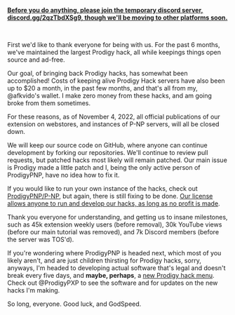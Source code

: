 **[Before you do anything, please join the temporary discord server, discord.gg/2qzTbdXSg9, though we'll be moving to other platforms soon.](https://discord.gg/2qzTbdXSg9)**

<br>

First we'd like to thank everyone for being with us. For the past 6 months, we've maintained the largest Prodigy hack, all while keepings things open source and ad-free.

Our goal, of bringing back Prodigy hacks, has somewhat been accomplished! Costs of keeping alive Prodigy Hack servers have also been up to $20 a month, in the past few months, and that's all from my, @afkvido's wallet. I make zero money from these hacks, and am going broke from them sometimes.

For these reasons, as of November 4, 2022, all official publications of our extension on webstores, and instances of P-NP servers, will all be closed down.

We will keep our source code on GitHub, where anyone can continue development by forking our repositories. We'll continue to review pull requests, but patched hacks most likely will remain patched. Our main issue is Prodigy made a little patch and I, being the only active person of ProdigyPNP, have no idea how to fix it.

If you would like to run your own instance of the hacks, check out [ProdigyPNP/P-NP](https://github.com/ProdigyPNP/P-NP), but again, there is still fixing to be done. [Our license allows anyone to run and develop our hacks, as long as no profit is made](https://github.com/ProdigyPNP/ProdigyMathGameHacking/blob/master/LICENSE.txt).

Thank you everyone for understanding, and getting us to insane milestones, such as 45k extension weekly users (before removal), 30k YouTube views (before our main tutorial was removed), and 7k Discord members (before the server was TOS'd).

If you're wondering where ProdigyPNP is headed next, which most of you likely aren't, and are just children thirsting for Prodigy hacks, sorry, anyways, I'm headed to developing actual software that's legal and doesn't break every five days, and **maybe, perhaps**, a [new Prodigy hack menu](https://github.com/ProdigyPXP). Check out @ProdigyPXP to see the software and for updates on the new hacks I'm making.

So long, everyone. Good luck, and GodSpeed.
